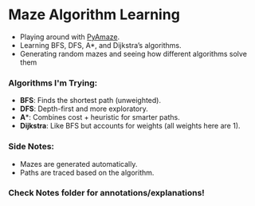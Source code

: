 # Maze Algorithm Learning

- Playing around with [PyAmaze](https://github.com/MAN1986/pyamaze).  
- Learning BFS, DFS, A*, and Dijkstra’s algorithms.  
- Generating random mazes and seeing how different algorithms solve them

### Algorithms I'm Trying:
- **BFS**: Finds the shortest path (unweighted).  
- **DFS**: Depth-first and more exploratory.  
- **A***: Combines cost + heuristic for smarter paths.  
- **Dijkstra**: Like BFS but accounts for weights (all weights here are 1).  

### Side Notes:
- Mazes are generated automatically.  
- Paths are traced based on the algorithm.   

### Check Notes folder for annotations/explanations!